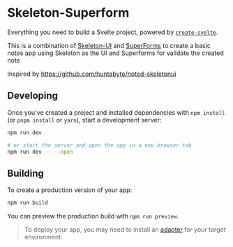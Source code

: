 # Skeleton-Superform

Everything you need to build a Svelte project, powered by [`create-svelte`](https://github.com/sveltejs/kit/tree/master/packages/create-svelte).

This is a combination of [Skeleton-UI](https://www.skeleton.dev/) and [SuperForms](https://superforms.vercel.app/) to create a basic notes app using Skeleton as the UI and Superforms for validate the created note


Inspired by https://github.com/huntabyte/noted-skeletonui
## Developing

Once you've created a project and installed dependencies with `npm install` (or `pnpm install` or `yarn`), start a development server:

```bash
npm run dev

# or start the server and open the app in a new browser tab
npm run dev -- --open
```

## Building

To create a production version of your app:

```bash
npm run build
```

You can preview the production build with `npm run preview`.

> To deploy your app, you may need to install an [adapter](https://kit.svelte.dev/docs/adapters) for your target environment.
